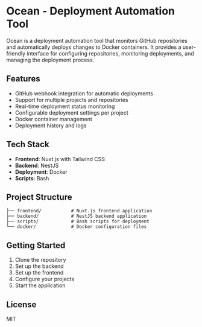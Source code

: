 # Ocean - Deployment Automation Tool

Ocean is a deployment automation tool that monitors GitHub repositories and automatically deploys changes to Docker containers. It provides a user-friendly interface for configuring repositories, monitoring deployments, and managing the deployment process.

## Features

- GitHub webhook integration for automatic deployments
- Support for multiple projects and repositories
- Real-time deployment status monitoring
- Configurable deployment settings per project
- Docker container management
- Deployment history and logs

## Tech Stack

- **Frontend**: Nuxt.js with Tailwind CSS
- **Backend**: NestJS
- **Deployment**: Docker
- **Scripts**: Bash

## Project Structure

```
├── frontend/           # Nuxt.js frontend application
├── backend/            # NestJS backend application
├── scripts/            # Bash scripts for deployment
└── docker/             # Docker configuration files
```

## Getting Started

1. Clone the repository
2. Set up the backend
3. Set up the frontend
4. Configure your projects
5. Start the application

## License

MIT